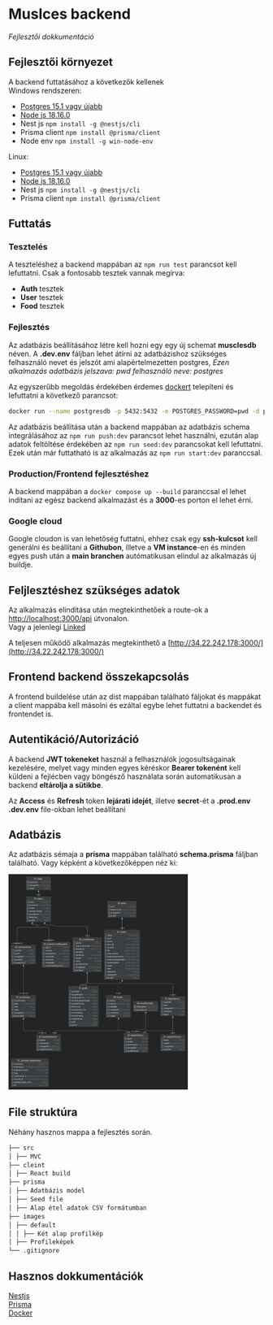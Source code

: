 

# Muslces backend
*Fejlesztői dokkumentáció*

## Fejlesztői környezet
A backend futtatásához a következők kellenek  
Windows rendszeren:

- [Postgres 15.1 vagy újabb](https://www.postgresql.org/download/)
- [Node js 18.16.0](https://nodejs.org/en/download)
- Nest js `npm install -g @nestjs/cli`
- Prisma client `npm install @prisma/client`
- Node env `npm install -g win-node-env`

Linux:
- [Postgres 15.1 vagy újabb](https://www.postgresql.org/download/)
- [Node js 18.16.0](https://nodejs.org/en/download)
- Nest js `npm install -g @nestjs/cli`
- Prisma client `npm install @prisma/client`

## Futtatás

### Tesztelés

A teszteléshez a backend mappában az `npm run test` parancsot kell lefuttatni.
Csak a fontosabb tesztek vannak megírva:
- **Auth** tesztek
- **User** tesztek
- **Food** tesztek

### Fejlesztés
Az adatbázis beállításához létre kell hozni egy egy új schemat **musclesdb** néven. A **.dev.env** fáljban lehet átírni az adatbázishoz szükséges felhasználó nevet és jelszót ami alapértelmezetten postgres, *Ezen alkalmazás adatbázis jelszava: pwd felhasználó neve: postgres*

Az egyszerűbb megoldás érdekében érdemes [dockert](https://www.docker.com/products/docker-desktop/) telepíteni és lefuttatni a következő parancsot:
```bash  
docker run --name postgresdb -p 5432:5432 -e POSTGRES_PASSWORD=pwd -d postgres  
```

Az adatbázis beállítása után a backend mappában az adatbázis schema integrálásához az `npm run push:dev` parancsot lehet használni, ezután alap adatok feltöltése érdekében az `npm run seed:dev` parancsokat kell lefuttatni.  
Ezek után már futtatható is az alkalmazás az `npm run start:dev` paranccsal.

### Production/Frontend fejlesztéshez

A backend mappában a `docker compose up --build` paranccsal el lehet indítani az egész backend alkalmazást és a **3000**-es porton el lehet érni.

### Google cloud

Google cloudon is van lehetőség futtatni, ehhez csak egy **ssh-kulcsot** kell generálni és beállítani a **Githubon**, illetve a **VM instance**-en és minden egyes push után a **main branchen** autómatikusan elindul az alkalmazás új buildje.

## Feljlesztéshez szükséges adatok
Az alkalmazás elindítása után megtekinthetőek a route-ok a [http://localhost:3000/api](http://localhost:3000/api) útvonalon.  
Vagy a jelenlegi [Linked](http://34.22.242.178:3000/api)

A teljesen működő alkalmazás megtekinthető a [http://34.22.242.178:3000/](http://34.22.242.178:3000/)

## Frontend backend összekapcsolás
A frontend buildelése után az dist mappában található fáljokat és mappákat a client mappába kell másolni és ezáltal egybe lehet futtatni a backendet és frontendet is.


## Autentikáció/Autorizáció

A backend **JWT tokeneket** használ a felhasználók jogosultságainak kezelésére, melyet vagy minden egyes kéréskor **Bearer tokenént** kell küldeni a fejlécben vagy böngésző használata során automatikusan a backend **eltárolja a sütikbe**.

Az **Access** és **Refresh** token **lejárati idejét**, illetve **secret**-ét a **.prod.env** **.dev.env** file-okban lehet beállítani


## Adatbázis

Az adatbázis sémaja a **prisma** mappában található **schema.prisma** fáljban található.
Vagy képként a következőképpen néz ki:

<img src="../musclesdb.png" alt="../muscles.png" style="width: 70%; height: 70%" >

## File struktúra

Néhány hasznos mappa a fejlesztés során.

```markdown  
├── src  
│ ├── MVC  
├── cleint  
│ ├── React build  
├── prisma  
│ ├── Adatbázis model  
│ ├── Seed file  
│ ├── Alap étel adatok CSV formátumban  
├── images  
│ ├── default  
│ │ ├── Két alap profilkép  
│ ├── Profileképek  
└── .gitignore  
```  

## Hasznos dokkumentációk
[Nestjs](https://docs.nestjs.com/)  
[Prisma](https://www.prisma.io/)  
[Docker](https://docs.docker.com/)

